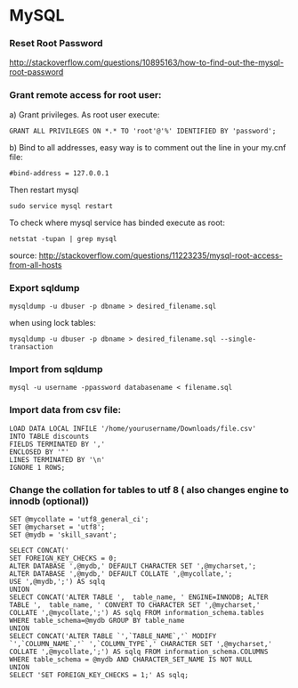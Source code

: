 # MySQL

### Reset Root Password
http://stackoverflow.com/questions/10895163/how-to-find-out-the-mysql-root-password

### Grant remote access for root user:

a) Grant privileges. As root user execute:
```
GRANT ALL PRIVILEGES ON *.* TO 'root'@'%' IDENTIFIED BY 'password';

```
b) Bind to all addresses, easy way is to comment out the line in your my.cnf file:
```
#bind-address = 127.0.0.1 
```

Then restart mysql
```
sudo service mysql restart
```

To check where mysql service has binded execute as root:
```
netstat -tupan | grep mysql
```
source: http://stackoverflow.com/questions/11223235/mysql-root-access-from-all-hosts

### Export sqldump
```
mysqldump -u dbuser -p dbname > desired_filename.sql
```
when using lock tables:
```
mysqldump -u dbuser -p dbname > desired_filename.sql --single-transaction
```
### Import from sqldump
```
mysql -u username -ppassword databasename < filename.sql
```

### Import data from csv file:
```
LOAD DATA LOCAL INFILE '/home/yourusername/Downloads/file.csv' 
INTO TABLE discounts 
FIELDS TERMINATED BY ',' 
ENCLOSED BY '"'
LINES TERMINATED BY '\n'
IGNORE 1 ROWS;
```

### Change the collation for tables to utf 8 ( also changes engine to innodb (optional))
```
SET @mycollate = 'utf8_general_ci';
SET @mycharset = 'utf8';
SET @mydb = 'skill_savant';

SELECT CONCAT('
SET FOREIGN_KEY_CHECKS = 0;
ALTER DATABASE ',@mydb,' DEFAULT CHARACTER SET ',@mycharset,';
ALTER DATABASE ',@mydb,' DEFAULT COLLATE ',@mycollate,';
USE ',@mydb,';') AS sqlq
UNION
SELECT CONCAT('ALTER TABLE ',  table_name, ' ENGINE=INNODB; ALTER TABLE ',  table_name, ' CONVERT TO CHARACTER SET ',@mycharset,' COLLATE ',@mycollate,';') AS sqlq FROM information_schema.tables  WHERE table_schema=@mydb GROUP BY table_name
UNION
SELECT CONCAT('ALTER TABLE `',`TABLE_NAME`,'` MODIFY `',`COLUMN_NAME`,'` ',`COLUMN_TYPE`,' CHARACTER SET ',@mycharset,' COLLATE ',@mycollate,';') AS sqlq FROM information_schema.COLUMNS WHERE table_schema = @mydb AND CHARACTER_SET_NAME IS NOT NULL
UNION
SELECT 'SET FOREIGN_KEY_CHECKS = 1;' AS sqlq;
```
